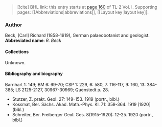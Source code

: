 > [!cite] BHL link: this entry starts at [page 160](https://www.biodiversitylibrary.org/page/33120291) of TL-2 Vol. I.
> Supporting pages: [[Abbreviations|abbreviations]], [[Layout key|layout key]].

### Author

Beck, \[Carl\] Richard (1858-1919), German palaeobotanist and geologist. 
**Abbreviated name**: *R. Beck*

#### Collections

Unknown.

#### Bibliography and biography

Barnhart 1: 149; BM 6: 69-70; CSP 1: 229, 6: 580, 7: 116-117, 9: 160, 13: 384-385; LS 2125-2127, 30967-30969; Quenstedt p. 28.
- Stutzer, Z. prakt. Geol. 27: 149-153. 1919 (portr., bibl.)
- Kossmat, Ber. Sächs. Akad. Math.-Phys. Kl. 71: 359-364. 1919 \[1920\] (bibl.)
- Schreiter, Ber. Freiberger Geol. Ges. 8(1915-1920): 12-25. 1920 (portr., bibl.)

